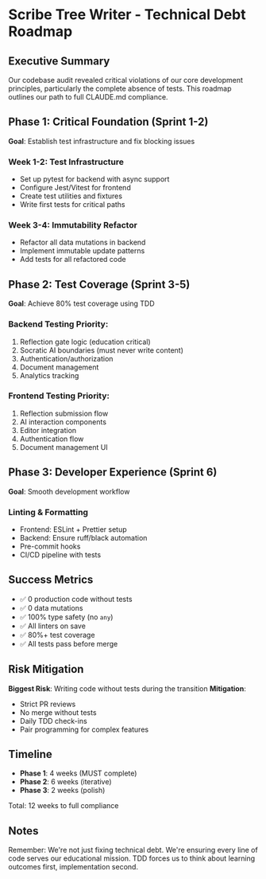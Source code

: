 # Scribe Tree Writer - Technical Debt Roadmap

## Executive Summary

Our codebase audit revealed critical violations of our core development principles, particularly the complete absence of tests. This roadmap outlines our path to full CLAUDE.md compliance.

## Phase 1: Critical Foundation (Sprint 1-2)
**Goal**: Establish test infrastructure and fix blocking issues

### Week 1-2: Test Infrastructure
- Set up pytest for backend with async support
- Configure Jest/Vitest for frontend
- Create test utilities and fixtures
- Write first tests for critical paths

### Week 3-4: Immutability Refactor
- Refactor all data mutations in backend
- Implement immutable update patterns
- Add tests for all refactored code

## Phase 2: Test Coverage (Sprint 3-5)
**Goal**: Achieve 80% test coverage using TDD

### Backend Testing Priority:
1. Reflection gate logic (education critical)
2. Socratic AI boundaries (must never write content)
3. Authentication/authorization
4. Document management
5. Analytics tracking

### Frontend Testing Priority:
1. Reflection submission flow
2. AI interaction components
3. Editor integration
4. Authentication flow
5. Document management UI

## Phase 3: Developer Experience (Sprint 6)
**Goal**: Smooth development workflow

### Linting & Formatting
- Frontend: ESLint + Prettier setup
- Backend: Ensure ruff/black automation
- Pre-commit hooks
- CI/CD pipeline with tests

## Success Metrics

- ✅ 0 production code without tests
- ✅ 0 data mutations
- ✅ 100% type safety (no `any`)
- ✅ All linters on save
- ✅ 80%+ test coverage
- ✅ All tests pass before merge

## Risk Mitigation

**Biggest Risk**: Writing code without tests during the transition
**Mitigation**: 
- Strict PR reviews
- No merge without tests
- Daily TDD check-ins
- Pair programming for complex features

## Timeline

- **Phase 1**: 4 weeks (MUST complete)
- **Phase 2**: 6 weeks (iterative)
- **Phase 3**: 2 weeks (polish)

Total: 12 weeks to full compliance

## Notes

Remember: We're not just fixing technical debt. We're ensuring every line of code serves our educational mission. TDD forces us to think about learning outcomes first, implementation second.